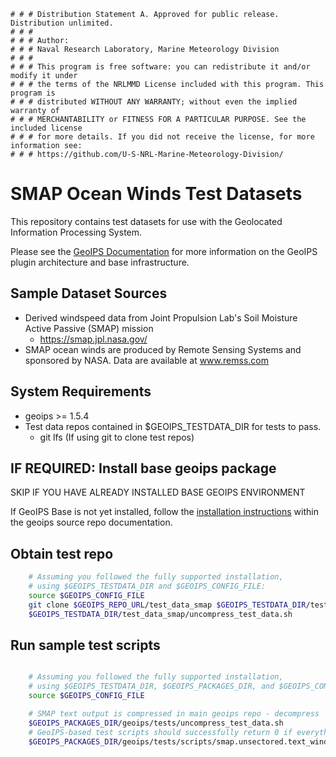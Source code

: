     # # # Distribution Statement A. Approved for public release. Distribution unlimited.
    # # #
    # # # Author:
    # # # Naval Research Laboratory, Marine Meteorology Division
    # # #
    # # # This program is free software: you can redistribute it and/or modify it under
    # # # the terms of the NRLMMD License included with this program. This program is
    # # # distributed WITHOUT ANY WARRANTY; without even the implied warranty of
    # # # MERCHANTABILITY or FITNESS FOR A PARTICULAR PURPOSE. See the included license
    # # # for more details. If you did not receive the license, for more information see:
    # # # https://github.com/U-S-NRL-Marine-Meteorology-Division/


SMAP Ocean Winds Test Datasets
===============================

This repository contains test datasets for use with the Geolocated Information Processing System.

Please see the 
[GeoIPS Documentation](https://github.com/NRLMMD-GEOIPS/geoips/blob/main/README.md)
for more information on the GeoIPS plugin architecture and base infrastructure.

Sample Dataset Sources
-----------------------

* Derived windspeed data from Joint Propulsion Lab's Soil Moisture Active Passive (SMAP) mission
    * https://smap.jpl.nasa.gov/
* SMAP ocean winds are produced by Remote Sensing Systems and sponsored by NASA. Data are available at www.remss.com


System Requirements
---------------------

* geoips >= 1.5.4
* Test data repos contained in $GEOIPS_TESTDATA_DIR for tests to pass.
    * git lfs (If using git to clone test repos)


IF REQUIRED: Install base geoips package
------------------------------------------------------------
SKIP IF YOU HAVE ALREADY INSTALLED BASE GEOIPS ENVIRONMENT 

If GeoIPS Base is not yet installed, follow the
[installation instructions](https://github.com/NRLMMD-GEOIPS/geoips/blob/main/docs/installation.rst)
within the geoips source repo documentation.

Obtain test repo
----------------
```bash
    # Assuming you followed the fully supported installation,
    # using $GEOIPS_TESTDATA_DIR and $GEOIPS_CONFIG_FILE:
    source $GEOIPS_CONFIG_FILE
    git clone $GEOIPS_REPO_URL/test_data_smap $GEOIPS_TESTDATA_DIR/test_data_smap
    $GEOIPS_TESTDATA_DIR/test_data_smap/uncompress_test_data.sh
```

Run sample test scripts
-----------------------
```bash

    # Assuming you followed the fully supported installation,
    # using $GEOIPS_TESTDATA_DIR, $GEOIPS_PACKAGES_DIR, and $GEOIPS_CONFIG_FILE:
    source $GEOIPS_CONFIG_FILE

    # SMAP text output is compressed in main geoips repo - decompress
    $GEOIPS_PACKAGES_DIR/geoips/tests/uncompress_test_data.sh
    # GeoIPS-based test scripts should successfully return 0 if everything is set up properly.
    $GEOIPS_PACKAGES_DIR/geoips/tests/scripts/smap.unsectored.text_winds.sh
```
